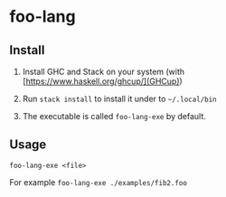 # foo-lang

## Install

1. Install GHC and Stack on your system (with [https://www.haskell.org/ghcup/](GHCup))

2. Run `stack install` to install it under to `~/.local/bin`

3. The executable is called `foo-lang-exe` by default.

## Usage

`foo-lang-exe <file>`

For example `foo-lang-exe ./examples/fib2.foo`

